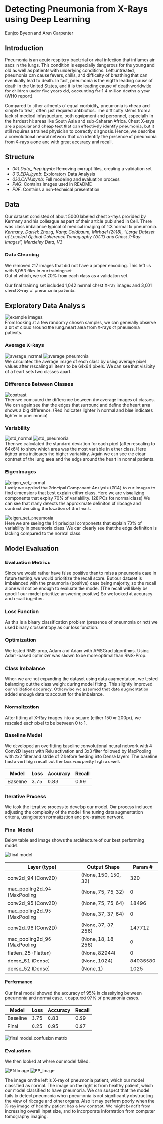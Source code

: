 # Detecting Pneumonia from X-Rays using Deep Learning
Eunjoo Byeon and Aren Carpenter

## Introduction
Pneumonia is an acute respitory bacterial or viral infection that inflames air sacs in the lungs. This condition is especially dangerous for the young and old as well as patients with underlying conditions. Left untreated, pneumonia can cause fevers, chills, and difficulty of breathing that can eventually lead to death. In fact, pneumonia is the eighth leading cause of death in the United States, and it is the leading cause of death worldwide for children under five years old, accounting for 1.4 million deaths a year (WHO report).

Compared to other ailments of equal morbidity, pneumonia is cheap and simple to treat, often just required antibiotics. The difficulty stems from a lack of medical infastructure, both equipment and personnel, especially in the hardest hit areas like South Asia and sub-Saharan Africa. Chest X-rays are a popular and cheap test that can effectively identify pneumonia, but it still requires a trained physician to correctly diagnosis. Hence, we describe a convolutional neural network that can identify the presence of pneumonia from X-rays alone and with great accuracy and recall.

## Structure
- *001.Data_Prep.ipynb*: Removing corrupt files, creating a validation set
- *010.EDA.ipynb*: Exploratory Data Analysis
- *020.CNN.ipynb*: Full modeling and evaluation process
- *PNG*: Contains images used in README
- *PDF*: Contains a non-technical presentation

## Data
Our dataset consisted of about 5000 labeled chest x-rays provided by Kermany and his colleague as part of their article published in Cell. There was class imbalance typical of medical imaging of 1:3 normal to pneumonia.  
*Kermany, Daniel; Zhang, Kang; Goldbaum, Michael (2018), “Large Dataset of Labeled Optical Coherence Tomography (OCT) and Chest X-Ray Images”, Mendeley Data, V3*

### Data Cleaning
We removed 217 images that did not have a proper encoding. This left us with 5,053  files in our training set.  
Out of which, we set 20% from each class as a validation set.  

Our final training set included 1,042 normal chest X-ray images and 3,001 chest X-ray of pneumonia patients. 

## Exploratory Data Analysis
![example images](/PNG/example_images.png)  
From looking at a few randomly chosen samples, we can generally observe a bit of cloud around the lung/heart area from X-rays of pneumonia patients.

### Average X-Rays
![average_normal](/PNG/average_normal.png) ![average_pneumonia](/PNG/average_pneumonia.png)  
We calculated the average image of each class by using average pixel values after rescaling all items to be 64x64 pixels. We can see that visilbity of a heart sets two classes apart. 

### Difference Between Classes
![contrast](/PNG/contrast.png)  
Then we computed the difference between the average images of classes. We can again see that the edges that surround and define the heart area shows a big difference. (Red indicates lighter in normal and blue indicates lighter in pneumonia)

### Variability
![std_normal](/PNG/std_normal.png) ![std_pneumonia](/PNG/std_pneumonia.png)  
Then we calculated the standard deviation for each pixel (after rescaling to 64x64) to show which area was the most variable in either class. Here lighter area indicates the higher variability. Again we can see the clear contrast of the lung area and the edge around the heart in normal patients.

### Eigenimages
![eigen_set_normal](/PNG/eigen_set_normal.png)  
Lastly we applied the Principal Component Analysis (PCA) to our images to find dimensions that best explain either class. Here we are visualizing components that explay 70% of variability. (28 PCs for normal class) We can see that many detects the approximate definiton of ribcage and contrast denoting the location of the heart. 

![eigen_set_pneumonia](/PNG/eigen_set_pneumonia.png)  
Here we are seeing the 14 principal components that explain 70% of variability in pneumonia class. We can clearly see that the edge definition is lacking compared to the normal class.


## Model Evaluation
### Evaluation Metrics
Since we would rather have false positive than to miss a pneumonia case in future testing, we would prioritize the recall score. But our dataset is imbalanced with the pneumonia (positive) case being majority, so the recall alone will not be enough to evaluate the model. (The recall will likely be good if our model prioritize answering positive) So we looked at accuracy and recall together. 

### Loss Function
As this is a binary classification problem (presence of pneumonia or not) we used binary crossentropy as our loss function.
 
### Optimization 
We tested RMS-prop, Adam and Adam with AMSGrad algorithms. Using Adam-based optimizer was shown to be more optimal than RMS-Prop.

### Class Imbalance
When we are not expanding the dataset using data augmentation, we tested balancing out the class weight during model fitting. This slightly improved our validation accuracy. Otherwise we assumed that data augmentation added enough data to account for the imbalance.

### Normalization
After fitting all X-Ray images into a square (either 150 or 200px), we rescaled each pixel to be between 0 to 1.

### Baseline Model
We developed an overfitting baseline convolutional neural network with 4 Conv2D layers with Relu activation and 3x3 filter followed by MaxPooling with 2x2 filter and stride of 2 before feeding into Dense layers. The baseline had a vert high recall but the loss was pretty high as well. 

| Model | Loss | Accuracy | Recall |
| ---- | ---- | ---- | ---- |
| Baseline | 3.75 | 0.83 | 0.99 |

### Iterative Process
We took the iterative process to develop our model. Our process included adjusting the complexity of the model, fine tuning data augmentation criteria, using batch normalization and pre-trained network. 

### Final Model
Below table and image shows the architecture of our best performing model.  

![final model](/PNG/final_model_architecture.png)  

| Layer (type) | Output Shape | Param # | 
| ---- | ---- | ---- |
| conv2d_94 (Conv2D) | (None, 150, 150, 32) | 320 |   
| max_pooling2d_94 (MaxPooling | (None, 75, 75, 32) | 0 |
| conv2d_95 (Conv2D) | (None, 75, 75, 64) | 18496 |
| max_pooling2d_95 (MaxPooling | (None, 37, 37, 64) | 0 |
| conv2d_96 (Conv2D) | (None, 37, 37, 256) | 147712 |
| max_pooling2d_96 (MaxPooling | (None, 18, 18, 256) | 0 |
| flatten_25 (Flatten) | (None, 82944) | 0 |
| dense_51 (Dense) | (None, 1024) | 84935680 |
| dense_52 (Dense) | (None, 1) | 1025 |

#### Performance
Our final model showed the accuracy of 95% in classifying between pneumonia and normal case. It captured 97% of pneumonia cases.

| Model | Loss | Accuracy | Recall |
| ---- | ---- | ---- | ---- |
| Baseline | 3.75 | 0.83 | 0.99 |
| Final | 0.25 | 0.95 | 0.97 |

![final model_confusion matrix](/PNG/confusion_matrix.png)  


### Evaluation
We then looked at where our model failed.  

![FN image](/PNG/FN_image.png)  ![FP_image](/PNG/FP_image.png)  

The image on the left is X-ray of pneumonia patient, which our model classified as normal. The image on the right is from healthy patient, which our model classified to have pneumonia. We can suspect that the model fails to detect pneumonia when pneumonia is not significantly obstructing the view of ribcage and other organs. Also it may perform poorly when the X-ray image of healthy patient has a low contrast. We might benefit from increasing overall input size, and to incorporate information from computer tomography imaging.


